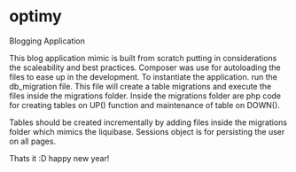 # optimy
Blogging Application

This blog application mimic is built from scratch putting in considerations the scaleability and best practices. Composer was use for autoloading the files to ease up in the development.
To instantiate the application. run the db_migration file. This file will create a table migrations and execute the files inside the migrations folder.
Inside the migrations folder are php code for creating tables on UP() function and maintenance of table on DOWN(). 

Tables should be created incrementally by adding files inside the migrations folder which mimics the liquibase. Sessions object is for persisting the user on all pages.

Thats it :D happy new year!
